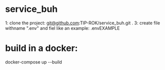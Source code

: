 # service_buh
1: clone the project: git@github.com:TIP-ROK/service_buh.git . 
3: create file withname ".env" and fiel like an example: .envEXAMPLE

# build in a docker:
docker-compose up --build
